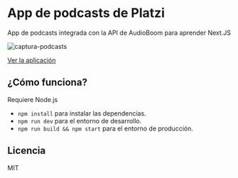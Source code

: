 # App de podcasts de Platzi

App de podcasts integrada con la API de AudioBoom para aprender Next.JS

![captura-podcasts](https://user-images.githubusercontent.com/38017835/59152050-9cfe7400-8a02-11e9-940d-4e7c50027534.PNG)

[Ver la aplicación](https://podcasts.crisospina523.now.sh/)

## ¿Cómo funciona?

Requiere Node.js

* `npm install` para instalar las dependencias.
* `npm run dev` para el entorno de desarrollo.
* `npm run build && npm start` para el entorno de producción.

## Licencia

MIT
